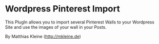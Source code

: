 Wordpress Pinterest Import
======================
This PlugIn allows you to import several Pinterest Walls to your Wordpress Site and use the images of your wall in your Posts.

By Matthias Kleine (http://mkleine.de)
